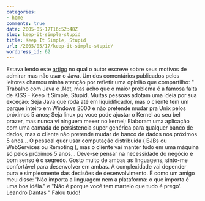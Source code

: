 ```yaml
---
categories:
- home
comments: true
date: 2005-05-17T16:52:48Z
slug: keep-it-simple-stupid
title: Keep It Simple, Stupid
url: /2005/05/17/keep-it-simple-stupid/
wordpress_id: 62
---
```


Estava lendo este [artigo](http://www.linhadecodigo.com.br/colunas.asp?id_colunista=132) no qual o autor escreve sobre seus motivos de admirar mas não usar o Java. Um dos comentários publicados pelos leitores chamou minha atenção por refletir uma opinião que compartilho:
" Trabalho com Java e .Net, mas acho que o maior problema é a famosa falta de KISS - Keep It Simple, Stupid.
Muitas pessoas adotam uma ideia por sua exceção:
Seja Java que roda até em liquidificador, mas o cliente tem um parque inteiro em Windows 2000 e não pretende mudar pra Unix pelos próximos 5 anos;
Seja linux pq voce pode ajustar o Kernel ao seu bel prazer, mas nunca vi ninguem mexer no kernel;
Elaboram uma aplicação com uma camada de persistencia super genérica para qualquer banco de dados, mas o cliente não pretende mudar de banco de dados nos próximos 5 anos...
O pessoal quer usar computação distribuida ( EJBs ou WebServices ou Remoting ), mas o cliente vai manter tudo em uma máquina só pelos próximos 5 anos...
Deve-se pensar na necessidade do negócio e bom senso é o segredo.
Gosto muito de ambas as linguagens, sinto-me confortável para desenvolver em ambas.
A complexidade vai depender pura e simplesmente das decisões de desenvolvimento.
E como um amigo meu disse: 'Não importa a linguagem nem a plataforma: o que importa é uma boa idéia." e "Não é porque você tem martelo que tudo é prego'.
Leandro Dantas
"
Falou tudo!
